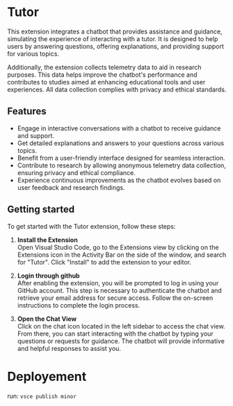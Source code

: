 # Tutor

This extension integrates a chatbot that provides assistance and guidance, simulating the experience of interacting with a tutor. It is designed to help users by answering questions, offering explanations, and providing support for various topics.

Additionally, the extension collects telemetry data to aid in research purposes. This data helps improve the chatbot's performance and contributes to studies aimed at enhancing educational tools and user experiences. All data collection complies with privacy and ethical standards.

## Features
- Engage in interactive conversations with a chatbot to receive guidance and support.
- Get detailed explanations and answers to your questions across various topics.
- Benefit from a user-friendly interface designed for seamless interaction.
- Contribute to research by allowing anonymous telemetry data collection, ensuring privacy and ethical compliance.
- Experience continuous improvements as the chatbot evolves based on user feedback and research findings.

## Getting started

To get started with the Tutor extension, follow these steps:

1. **Install the Extension**  
    Open Visual Studio Code, go to the Extensions view by clicking on the Extensions icon in the Activity Bar on the side of the window, and search for "Tutor". Click "Install" to add the extension to your editor.

2. **Login through github**  
    After enabling the extension, you will be prompted to log in using your GitHub account. This step is necessary to authenticate the chatbot and retrieve your email address for secure access. Follow the on-screen instructions to complete the login process.

3. **Open the Chat View**  
    Click on the chat icon located in the left sidebar to access the chat view. From there, you can start interacting with the chatbot by typing your questions or requests for guidance. The chatbot will provide informative and helpful responses to assist you.

# Deployement
run: `vsce publish minor`